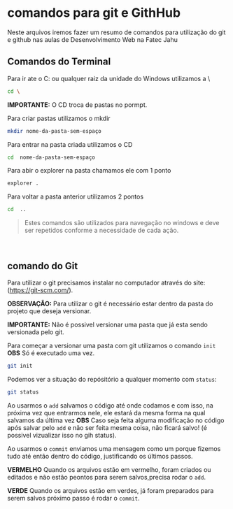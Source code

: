 # comandos para git e GithHub
Neste arquivos iremos fazer um resumo de comandos para utilização do git e github nas aulas de Desenvolvimento Web na Fatec Jahu


## Comandos do Terminal
Para ir ate o C: ou qualquer raiz da unidade do Windows utilizamos a \
```bash
cd \
```

**IMPORTANTE:** O CD troca de pastas no pormpt.

Para criar pastas utilizamos o mkdir
```bash
mkdir nome-da-pasta-sem-espaço
```

Para entrar na pasta criada utilizamos o CD 
````bash
cd  nome-da-pasta-sem-espaço
````

Para abir o explorer na pasta chamamos ele com 1 ponto
````bash
explorer . 
````
 Para voltar a pasta anterior utilizamos 2 pontos 
 ````bash
cd  ..
````

>Estes comandos são utilizados para navegação no windows e deve ser repetidos conforme a necessidade de cada ação.

<br>

## comando do Git
Para utilizar o git precisamos instalar no computador através do site:(https://git-scm.com/).<br>

**OBSERVAÇÃO:** Para utilizar o git é necessário estar dentro da pasta do projeto que deseja versionar. <br>

**IMPORTANTE:** Não é possivel versionar uma pasta que já esta sendo versionada pelo git. 

Para começar a versionar uma pasta com git utilizamos o comando `init`
**OBS** Só é executado uma vez.
````bash
git init
````

Podemos ver a situação do repósitório a qualquer momento com `status`:
````bash
git status
````

Ao usarmos o `add` salvamos o código até onde codamos e com isso, na próxima vez que entrarmos nele, ele estará da mesma forma na qual salvamos da última vez
**OBS** Caso seja feita alguma modificação no código após salvar pelo `add` e não ser feita  mesma coisa, não ficará salvo! (é possivel vizualizar isso no gih status).

Ao usarmos o `commit` enviamos uma mensagem como um porque fizemos tudo até então dentro do código, justificando os últimos passos.

**VERMELHO** Quando os arquivos estão em vermelho, foram criados ou editados e não estão peontos para serem salvos,precisa rodar o `add`.

**VERDE** Quando os arquivos estão em verdes, já foram preparados para serem salvos próximo passo é rodar o `commit`. 

